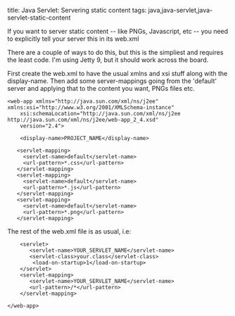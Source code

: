 title: Java Servlet: Servering static content
tags: java,java-servlet,java-servlet-static-content

If you want to server static content -- like PNGs, Javascript, etc -- you need to explicitly tell your server this in its web.xml

There are a couple of ways to do this, but this is the simpliest and requires the least code. I'm using Jetty 9, but it should work across the board.

First create the web.xml to have the usual xmlns and xsi stuff along with the display-name. Then add some server-mappings going from the 'default' server and applying that to the content you want, PNGs files etc.

    <web-app xmlns="http://java.sun.com/xml/ns/j2ee" xmlns:xsi="http://www.w3.org/2001/XMLSchema-instance"
        xsi:schemaLocation="http://java.sun.com/xml/ns/j2ee http://java.sun.com/xml/ns/j2ee/web-app_2_4.xsd"
        version="2.4">
    
        <display-name>PROJECT_NAME</display-name>
    
       <servlet-mapping>
         <servlet-name>default</servlet-name>
         <url-pattern>*.css</url-pattern>
       </servlet-mapping> 
       <servlet-mapping>
         <servlet-name>default</servlet-name>
         <url-pattern>*.js</url-pattern>
       </servlet-mapping> 
       <servlet-mapping>
         <servlet-name>default</servlet-name>
         <url-pattern>*.png</url-pattern>
       </servlet-mapping> 
       
The rest of the web.xml file is as usual, i.e:
    
        <servlet>
           <servlet-name>YOUR_SERVLET_NAME</servlet-name>
           <servlet-class>your.class</servlet-class>
            <load-on-startup>1</load-on-startup>
        </servlet>
        <servlet-mapping>
           <servlet-name>YOUR_SERVLET_NAME</servlet-name>
           <url-pattern>/*</url-pattern>
        </servlet-mapping>
    
    </web-app>
